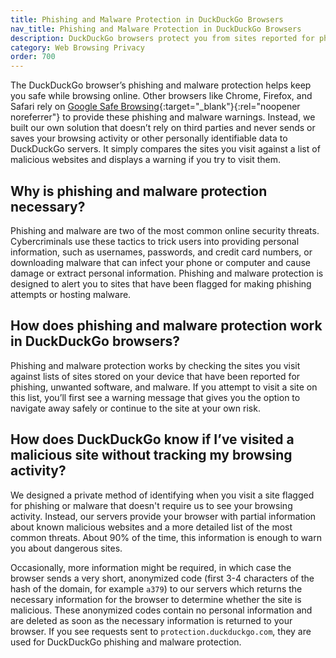 ```yaml
---
title: Phishing and Malware Protection in DuckDuckGo Browsers
nav_title: Phishing and Malware Protection in DuckDuckGo Browsers
description: DuckDuckGo browsers protect you from sites reported for phishing or malware by anonymously checking sites you visit against a list of known malicious websites.
category: Web Browsing Privacy
order: 700
---
```


The DuckDuckGo browser’s phishing and malware protection helps keep you safe while browsing online. Other browsers like Chrome, Firefox, and Safari rely on [Google Safe Browsing](https://safebrowsing.google.com/){:target="\_blank"}{:rel="noopener noreferrer"} to provide these phishing and malware warnings. Instead, we built our own solution that doesn’t rely on third parties and never sends or saves your browsing activity or other personally identifiable data to DuckDuckGo servers.  It simply compares the sites you visit against a list of malicious websites and displays a warning if you try to visit them.

## Why is phishing and malware protection necessary?

Phishing and malware are two of the most common online security threats. Cybercriminals use these tactics to trick users into providing personal information, such as usernames, passwords, and credit card numbers, or downloading malware that can infect your phone or computer and cause damage or extract personal information. Phishing and malware protection is designed to alert you to sites that have been flagged for making phishing attempts or hosting malware.

## How does phishing and malware protection work in DuckDuckGo browsers?

Phishing and malware protection works by checking the sites you visit against lists of sites stored on your device that have been reported for phishing, unwanted software, and malware. If you attempt to visit a site on this list, you’ll first see a warning message that gives you the option to navigate away safely or continue to the site at your own risk.

## How does DuckDuckGo know if I’ve visited a malicious site without tracking my browsing activity?

We designed a private method of identifying when you visit a site flagged for phishing or malware that doesn't require us to see your browsing activity. Instead, our servers provide your browser with partial information about known malicious websites and a more detailed list of the most common threats. About 90% of the time, this information is enough to warn you about dangerous sites.

Occasionally, more information might be required, in which case the browser sends a very short, anonymized code (first 3-4 characters of the hash of the domain, for example `a379`) to our servers which returns the necessary information for the browser to determine whether the site is malicious. These anonymized codes contain no personal information and are deleted as soon as the necessary information is returned to your browser. If you see requests sent to `protection.duckduckgo.com`, they are used for DuckDuckGo phishing and malware protection.

